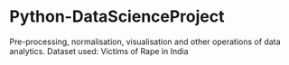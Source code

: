 # Python-DataScienceProject
Pre-processing, normalisation, visualisation and other operations of data analytics.
Dataset used: Victims of Rape in India
